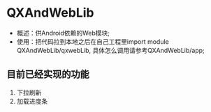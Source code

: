 # QXAndWebLib
- 概述：供Android依赖的Web模块;  
- 使用：把代码拉到本地之后在自己工程里import module QXAndWebLib/qxwebLib, 具体怎么调用请参考QXAndWebLib/app;   


## 目前已经实现的功能  
1. 下拉刷新  
2. 加载进度条  
